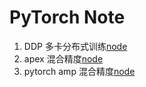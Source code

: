 # PyTorch Note 
1. DDP 多卡分布式训练[node](./pytorch_ddp.md)
2. apex 混合精度[node](./apex.md)
3. pytorch amp 混合精度[node](./pytorch_amp.md)

